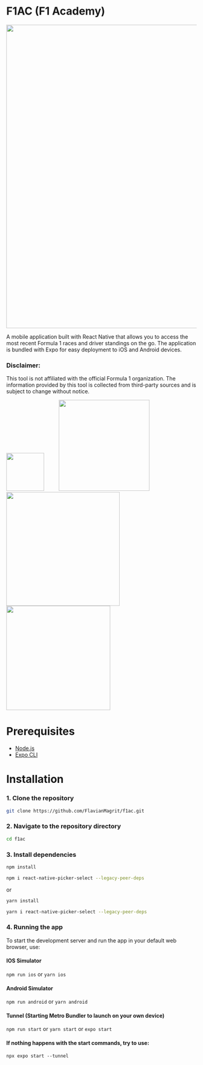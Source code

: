 # F1AC (F1 Academy)

<div>
    <img src="https://imgs.search.brave.com/uNGNB8a54xYnpwFkONHM5JoFwdUa0TzBfhjeN938sRU/rs:fit:1200:605:1/g:ce/aHR0cHM6Ly93d3cu/dGhlZGVzaWduZnJv/bnRpZXIuY29tL3dw/LWNvbnRlbnQvdXBs/b2Fkcy8yMDE5LzA1/L2YxLWxvZ28tYmln/LnBuZw" width="800"> 
</div>

A mobile application built with React Native that allows you to access the most recent Formula 1 races and driver 
standings on the go. The application is bundled with Expo for easy deployment to iOS and Android devices.

### Disclaimer: 
This tool is not affiliated with the official Formula 1 organization. The information provided by this tool is collected 
from third-party sources and is subject to change without notice.

<div>
    <img src="https://imgs.search.brave.com/jiJWDEnQzDYEqGqqSl1X1GSpkkGztvuNVhSk6fcNoxM/rs:fit:768:890:1/g:ce/aHR0cHM6Ly93d3cu/b251LnJvL3dwL3dw/LWNvbnRlbnQvdXBs/b2Fkcy8yMDIwLzAz/L3JlYWN0LW5hdGl2/ZS1sb2dvLTc2OHg4/OTAucG5n" width="100"> &nbsp;&nbsp;&nbsp;&nbsp;&nbsp;&nbsp;&nbsp;&nbsp; 
    <img src="https://imgs.search.brave.com/_1CmIvzib3f4Hg4xR0v7RnjUmea20_XpuKi8EgJMZTA/rs:fit:500:300:1/g:ce/aHR0cHM6Ly9kZXNh/cnJvbGxvd2ViLmNv/bS9zdG9yYWdlL3Rh/Z19pbWFnZXMvYWN0/dWFsL2NDS0h0Nnh2/Zm9xdjAwTkhYcUJL/OW1lQ2F0SkhlYUdX/MVNYbVRpc0IucG5n" width="240"> &nbsp;&nbsp;&nbsp;&nbsp;&nbsp;&nbsp;&nbsp;&nbsp;
    <img src="https://imgs.search.brave.com/732iDiW8te3sPP1Fa9oBRFHs0KdnKAXkaTL6Jf00Ess/rs:fit:1200:433:1/g:ce/aHR0cHM6Ly9taXJv/Lm1lZGl1bS5jb20v/bWF4LzEyMDAvMSpY/ZHp6VEtrQWtZS09Z/MElUMWRhR0xnLnBu/Zw" width="300">
    <img src="https://imgs.search.brave.com/4ExbdtCHXUurbCT49IWc_32R5HHy6Jy_Xs0Ea51oYr0/rs:fit:1200:615:1/g:ce/aHR0cHM6Ly9taXJv/Lm1lZGl1bS5jb20v/bWF4LzEyMDAvMSpp/cHdwcVFySHowTGtk/XzVzZXRYUUNRLnBu/Zw" width="275"> 
</div>

# Prerequisites
- [Node.js](https://nodejs.org/en/)
- [Expo CLI](https://docs.expo.dev/get-started/installation/)



# Installation

### 1. Clone the repository
```bash
git clone https://github.com/FlavianMagrit/f1ac.git
```

### 2. Navigate to the repository directory
```bash
cd f1ac
```
### 3. Install dependencies
 
```bash 
npm install
``` 
```bash
npm i react-native-picker-select --legacy-peer-deps
```
or 
```bash 
yarn install
```
```bash 
yarn i react-native-picker-select --legacy-peer-deps
```

### 4. Running the app
To start the development server and run the app in your default web browser, use:

#### IOS Simulator 
`npm run ios` or `yarn ios`

#### Android Simulator
`npm run android` or `yarn android`

#### Tunnel (Starting Metro Bundler to launch on your own device)
`npm run start` or `yarn start` or `expo start`

#### If nothing happens with the start commands, try to use:
`npx expo start --tunnel`
